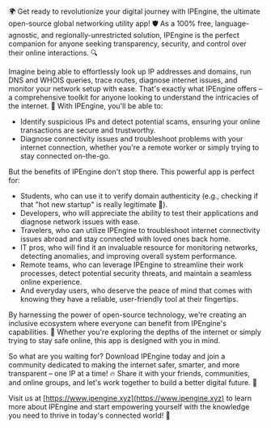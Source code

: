 🌍 Get ready to revolutionize your digital journey with IPEngine, the ultimate open-source global networking utility app! 🛡️ As a 100% free, language-agnostic, and regionally-unrestricted solution, IPEngine is the perfect companion for anyone seeking transparency, security, and control over their online interactions. 🔍

Imagine being able to effortlessly look up IP addresses and domains, run DNS and WHOIS queries, trace routes, diagnose internet issues, and monitor your network setup with ease. That's exactly what IPEngine offers – a comprehensive toolkit for anyone looking to understand the intricacies of the internet. 📡 With IPEngine, you'll be able to:

* Identify suspicious IPs and detect potential scams, ensuring your online transactions are secure and trustworthy.
* Diagnose connectivity issues and troubleshoot problems with your internet connection, whether you're a remote worker or simply trying to stay connected on-the-go.

But the benefits of IPEngine don't stop there. This powerful app is perfect for:

* Students, who can use it to verify domain authenticity (e.g., checking if that "hot new startup" is really legitimate 🤔).
* Developers, who will appreciate the ability to test their applications and diagnose network issues with ease.
* Travelers, who can utilize IPEngine to troubleshoot internet connectivity issues abroad and stay connected with loved ones back home.
* IT pros, who will find it an invaluable resource for monitoring networks, detecting anomalies, and improving overall system performance.
* Remote teams, who can leverage IPEngine to streamline their work processes, detect potential security threats, and maintain a seamless online experience.
* And everyday users, who deserve the peace of mind that comes with knowing they have a reliable, user-friendly tool at their fingertips.

By harnessing the power of open-source technology, we're creating an inclusive ecosystem where everyone can benefit from IPEngine's capabilities. 🌈 Whether you're exploring the depths of the internet or simply trying to stay safe online, this app is designed with you in mind.

So what are you waiting for? Download IPEngine today and join a community dedicated to making the internet safer, smarter, and more transparent – one IP at a time! 🔥 Share it with your friends, communities, and online groups, and let's work together to build a better digital future. 💪

Visit us at [https://www.ipengine.xyz](https://www.ipengine.xyz) to learn more about IPEngine and start empowering yourself with the knowledge you need to thrive in today's connected world! 🚀